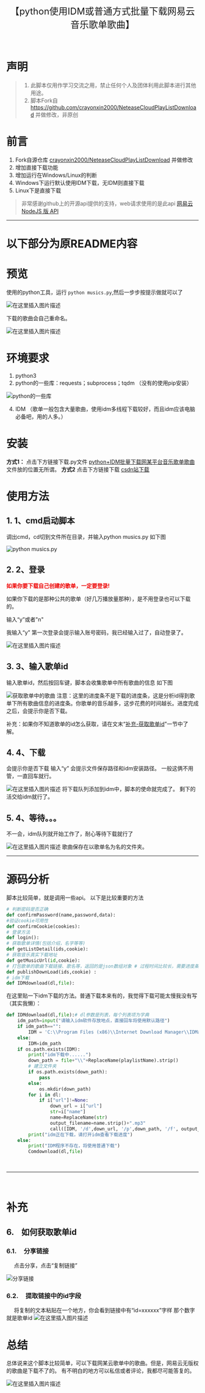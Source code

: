 <center >
<font size="5">【python使用IDM或普通方式批量下载网易云音乐歌单歌曲】
</font>
</center>

<br>



<br>

# 声明

> 1. 此脚本仅用作学习交流之用，禁止任何个人及团体利用此脚本进行其他用途。
> 2. 脚本Fork自 https://github.com/crayonxin2000/NeteaseCloudPlayListDownload 并做修改，非原创

# 前言

1. Fork自源仓库 [crayonxin2000/NeteaseCloudPlayListDownload](https://github.com/crayonxin2000/NeteaseCloudPlayListDownload) 并做修改
2. 增加直接下载功能
3. 增加运行在Windows/Linux的判断
4. Windows下运行默认使用IDM下载，无IDM则直接下载
5. Linux下是直接下载

>非常感谢github上的开源api提供的支持，web请求使用的是此api
> [网易云 NodeJS 版 API](https://github.com/Binaryify/NeteaseCloudMusicApi)

---
# **以下部分为原README内容**

# 预览
使用的python工具，运行  `python musics.py`,然后一步步按提示做就可以了

![在这里插入图片描述](https://img-blog.csdnimg.cn/e2f185077fe241ebbdedfe5748a1786c.png?x-oss-process=image/watermark,type_ZmFuZ3poZW5naGVpdGk,shadow_10,text_aHR0cHM6Ly9ibG9nLmNzZG4ubmV0L0NyYXlvbnhpbjIwMDA=,size_16,color_FFFFFF,t_70#pic_center)

下载的歌曲会自己重命名。

![在这里插入图片描述](https://img-blog.csdnimg.cn/c1806f49550f4f8486ccb64b12ec3a96.png?x-oss-process=image/watermark,type_ZmFuZ3poZW5naGVpdGk,shadow_10,text_aHR0cHM6Ly9ibG9nLmNzZG4ubmV0L0NyYXlvbnhpbjIwMDA=,size_16,color_FFFFFF,t_70#pic_center)
# 环境要求

 1. python3
 2. python的一些库：requests；subprocess；tqdm
（没有的使用pip安装）

 ![python的一些库](https://img-blog.csdnimg.cn/2e80636f7564459799aa4998e0892e52.png?x-oss-process=image/watermark,type_ZmFuZ3poZW5naGVpdGk,shadow_10,text_aHR0cHM6Ly9ibG9nLmNzZG4ubmV0L0NyYXlvbnhpbjIwMDA=,size_16,color_FFFFFF,t_70#pic_center)
 
 4. IDM
（歌单一般包含大量歌曲，使用idm多线程下载较好，而且idm应该电脑必备吧，用的人多。）
# 安装
**方式1：**
 点击下方链接下载.py文件
[python+IDM批量下载网某平台音乐歌单歌曲](https://github.com/crayonxin2000/NeteaseCloudPlayListDownload)
文件放的位置无所谓。
**方式2**
点击下方链接下载
[csdn站下载](https://download.csdn.net/download/Crayonxin2000/21462418)
<br>

# 使用方法

##  1. <a name='1、cmd启动脚本'></a>1、cmd启动脚本
调出cmd，cd切到文件所在目录，并输入python musics.py
如下图

![python musics.py](https://img-blog.csdnimg.cn/625f8ec8ea524525897e3b50b50423d3.png?x-oss-process=image/watermark,type_ZmFuZ3poZW5naGVpdGk,shadow_10,text_aHR0cHM6Ly9ibG9nLmNzZG4ubmV0L0NyYXlvbnhpbjIwMDA=,size_16,color_FFFFFF,t_70#pic_center)
##  2. <a name='2、登录'></a>2、登录
<font color="#ee0000">**如果你要下载自己创建的歌单，一定要登录!** </font>

如果你下载的是那种公共的歌单（好几万播放量那种），是不用登录也可以下载的。

输入“y”或者"n"

我输入“y”
第一次登录会提示输入账号密码，我已经输入过了，自动登录了。

![在这里插入图片描述](https://img-blog.csdnimg.cn/2d018c2c0c574e9db537aceb4b98162e.png?x-oss-process=image/watermark,type_ZmFuZ3poZW5naGVpdGk,shadow_10,text_aHR0cHM6Ly9ibG9nLmNzZG4ubmV0L0NyYXlvbnhpbjIwMDA=,size_16,color_FFFFFF,t_70#pic_center)



##  3. <a name='3、输入歌单id'></a>3、输入歌单id
输入歌单id，然后按回车键，脚本会收集歌单中所有歌曲的信息
如下图

![获取歌单中的歌曲](https://img-blog.csdnimg.cn/5f2b90fe59214e1aab9e39ac87ce0e76.png?x-oss-process=image/watermark,type_ZmFuZ3poZW5naGVpdGk,shadow_10,text_aHR0cHM6Ly9ibG9nLmNzZG4ubmV0L0NyYXlvbnhpbjIwMDA=,size_16,color_FFFFFF,t_70#pic_center)
注意：这里的进度条不是下载的进度条，这是分析id得到歌单下所有歌曲信息的进度条。你歌单的音乐越多，这步花费的时间越长。进度完成之后，会提示你是否下载。

补充：如果你不知道歌单的id怎么获取，请在文末“[补充-获取歌单id](#getid)”一节中了解。
##  4. <a name='4、下载'></a>4、下载
会提示你是否下载
输入“y”
会提示文件保存路径和idm安装路径。
一般这俩不用管，一直回车就行。

![在这里插入图片描述](https://img-blog.csdnimg.cn/e994ab66ab624bbab11c772c365b4d6f.png?x-oss-process=image/watermark,type_ZmFuZ3poZW5naGVpdGk,shadow_10,text_aHR0cHM6Ly9ibG9nLmNzZG4ubmV0L0NyYXlvbnhpbjIwMDA=,size_16,color_FFFFFF,t_70#pic_center)
将下载队列添加到idm中，脚本的使命就完成了。
剩下的活交给idm就行了。
##  5. <a name='4、等待。。。'></a>4、等待。。。
不一会，idm队列就开始工作了，耐心等待下载就行了

![在这里插入图片描述](https://img-blog.csdnimg.cn/8239fb0035fe440fbad2efd744fa8e1f.png?x-oss-process=image/watermark,type_ZmFuZ3poZW5naGVpdGk,shadow_10,text_aHR0cHM6Ly9ibG9nLmNzZG4ubmV0L0NyYXlvbnhpbjIwMDA=,size_16,color_FFFFFF,t_70#pic_center)
歌曲保存在以歌单名为名的文件夹。

<hr>

# 源码分析
脚本比较简单，就是调用一些api。
以下是比较重要的方法

```python
# 判断密码是否正确
def confirmPassword(name,password,data):
#验证cookie可用性
def confirmCookie(cookies):
# 登录方法
def login():
# 获取歌单详情(包括介绍，名字等等)
def getListDetail(ids,cookie):
# 获取音乐真实下载地址
def getMusicUrl(id,cookie):
# 打包歌单的歌曲下载链接、歌名等，返回的是json数组对象 # 过程时间比较长，需要进度条
def publishDownLoad(ids,cookie) :
# idm下载
def IDMdownload(dl,file):
```
在这里贴一下idm下载的方法。普通下载本来有的，我觉得下载可能太慢我没有写（其实我懒）：

```python
def IDMdownload(dl,file):# dl参数是列表，每个列表项为字典
    idm_path=input("请输入idm软件存放地点，直接回车将使用默认路径")
    if idm_path=="":
        IDM = 'C:\\Program Files (x86)\\Internet Download Manager\\IDMan.exe'
    else:
        IDM=idm_path
    if os.path.exists(IDM):
        print("idm下载中......")
        down_path = file+"\\"+ReplaceName(playlistName).strip()
        # 建立文件夹
        if os.path.exists(down_path):
            pass
        else:
            os.mkdir(down_path)
        for i in dl:
            if i["url"]!=None:
                down_url = i["url"]
                str=i["name"]
                name=ReplaceName(str)
                output_filename=name.strip()+".mp3"
                call([IDM, '/d',down_url, '/p',down_path, '/f', output_filename, '/n', '/a'])
        print("idm正在下载，请打开idm查看下载进度")
    else:
        print("IDM程序不存在，将使用普通下载")
        Comdownload(dl,file)

```
<br/>
<hr/><br/>

# 补充
##  6. <a name='-&nbsp;-&nbsp;如何获取歌单id'></a>  &nbsp; &nbsp;如何获取歌单id 
<div id="getid"></div>

###  6.1. <a name='&nbsp;&nbsp;&nbsp;&nbsp;分享链接'></a>&nbsp;&nbsp;&nbsp;&nbsp;分享链接
&nbsp;&nbsp;&nbsp;&nbsp;&nbsp;点击分享，点击“复制链接”

![分享链接](https://img-blog.csdnimg.cn/e681b4bd52ea4183afc63b6ad7a76475.png?x-oss-process=image/watermark,type_ZmFuZ3poZW5naGVpdGk,shadow_10,text_aHR0cHM6Ly9ibG9nLmNzZG4ubmV0L0NyYXlvbnhpbjIwMDA=,size_16,color_FFFFFF,t_70#pic_center)
###  6.2. <a name='&nbsp;&nbsp;&nbsp;&nbsp;提取链接中的id字段'></a>&nbsp;&nbsp;&nbsp;&nbsp;提取链接中的id字段
&nbsp;&nbsp;&nbsp;&nbsp;&nbsp;将复制的文本粘贴在一个地方，你会看到链接中有“id=xxxxxx”字样
那个数字就是歌单id
![在这里插入图片描述](https://img-blog.csdnimg.cn/3a953924e86d405b8606c625499470a1.png#pic_center)
# 总结
总体说来这个脚本比较简单，可以下载网某云歌单中的歌曲。但是，网易云无版权的歌曲是下载不了的。
有不明白的地方可以私信或者评论，我都尽可能答复的。

![在这里插入图片描述](https://img-blog.csdnimg.cn/13262acf8b634bd0977282ce2cc5dc6d.jpg#pic_center)
